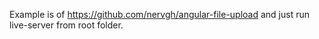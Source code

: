 Example is of https://github.com/nervgh/angular-file-upload
and just run live-server from root folder.
